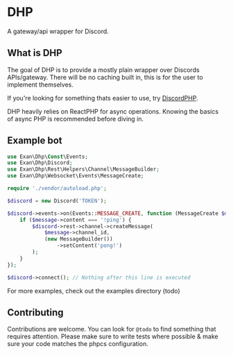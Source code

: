 # DHP

A gateway/api wrapper for Discord.

## What is DHP

The goal of DHP is to provide a mostly plain wrapper over Discords APIs/gateway.
There will be no caching built in, this is for the user to implement themselves.

If you're looking for something thats easier to use, try [DiscordPHP](https://github.com/discord-php/DiscordPHP).

DHP heavily relies on ReactPHP for async operations. Knowing the basics of async PHP is recommended before diving in.

## Example bot

```php
use Exan\Dhp\Const\Events;
use Exan\Dhp\Discord;
use Exan\Dhp\Rest\Helpers\Channel\MessageBuilder;
use Exan\Dhp\Websocket\Events\MessageCreate;

require './vendor/autoload.php';

$discord = new Discord('TOKEN');

$discord->events->on(Events::MESSAGE_CREATE, function (MessageCreate $message) use ($discord) {
    if ($message->content === '!ping') {
        $discord->rest->channel->createMessage(
            $message->channel_id,
            (new MessageBuilder())
                ->setContent('pong!')
        );
    }
});

$discord->connect(); // Nothing after this line is executed
```

For more examples, check out the examples directory (todo)

## Contributing

Contributions are welcome.
You can look for `@todo` to find something that requires attention.
Please make sure to write tests where possible & make sure your code matches the phpcs configuration.
